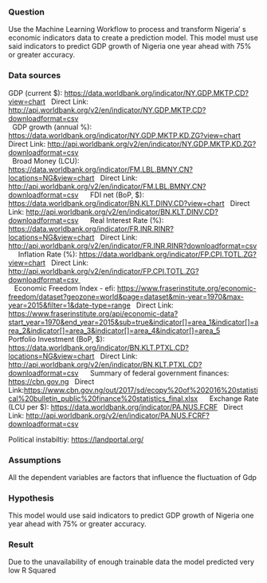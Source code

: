 ### Question  
Use the Machine Learning  Workflow to process and  transform Nigeria’ s economic indicators data to  create a prediction model. This  model must use said indicators to predict GDP growth of Nigeria one year ahead with 75%  or greater  accuracy.  
### Data sources  
GDP (current $): https://data.worldbank.org/indicator/NY.GDP.MKTP.CD?view=chart   
Direct Link: http://api.worldbank.org/v2/en/indicator/NY.GDP.MKTP.CD?downloadformat=csv  
 
GDP growth (annual %): https://data.worldbank.org/indicator/NY.GDP.MKTP.KD.ZG?view=chart   
Direct Link: http://api.worldbank.org/v2/en/indicator/NY.GDP.MKTP.KD.ZG?downloadformat=csv  
 
Broad Money (LCU): https://data.worldbank.org/indicator/FM.LBL.BMNY.CN?locations=NG&view=chart   
Direct Link: http://api.worldbank.org/v2/en/indicator/FM.LBL.BMNY.CN?downloadformat=csv   
  
FDI net (BoP, $): https://data.worldbank.org/indicator/BN.KLT.DINV.CD?view=chart   
Direct Link: http://api.worldbank.org/v2/en/indicator/BN.KLT.DINV.CD?downloadformat=csv   
  
Real Interest Rate (%): https://data.worldbank.org/indicator/FR.INR.RINR?locations=NG&view=chart   
Direct Link: http://api.worldbank.org/v2/en/indicator/FR.INR.RINR?downloadformat=csv   
  
Inflation Rate (%): https://data.worldbank.org/indicator/FP.CPI.TOTL.ZG?view=chart   
Direct Link: http://api.worldbank.org/v2/en/indicator/FP.CPI.TOTL.ZG?downloadformat=csv   
  
Economic Freedom Index - efi: https://www.fraserinstitute.org/economic-freedom/dataset?geozone=world&page=dataset&min-year=1970&max-year=2015&filter=1&date-type=range   
Direct Link: https://www.fraserinstitute.org/api/economic-data?start_year=1970&end_year=2015&sub=true&indicator[]=area_1&indicator[]=area_2&indicator[]=area_3&indicator[]=area_4&indicator[]=area_5   
  
Portfolio Investment (BoP, $): https://data.worldbank.org/indicator/BN.KLT.PTXL.CD?locations=NG&view=chart   
Direct Link: http://api.worldbank.org/v2/en/indicator/BN.KLT.PTXL.CD?downloadformat=csv   
  
Summary of federal government finances: https://cbn.gov.ng   
Direct Link:https://www.cbn.gov.ng/out/2017/sd/ecopy%20of%202016%20statistical%20bulletin_public%20finance%20statistics_final.xlsx   
  
Exchange Rate (LCU per $): https://data.worldbank.org/indicator/PA.NUS.FCRF   
Direct Link: http://api.worldbank.org/v2/en/indicator/PA.NUS.FCRF?downloadformat=csv   

Political instabiltiy: https://landportal.org/  

### Assumptions  
All the dependent variables are factors that influence the fluctuation of Gdp  

### Hypothesis  
This  model would use said indicators to predict GDP growth of Nigeria one year ahead with 75%  or greater  accuracy.  

### Result 
Due to the unavailability of enough trainable data the model predicted very low R Squared  
